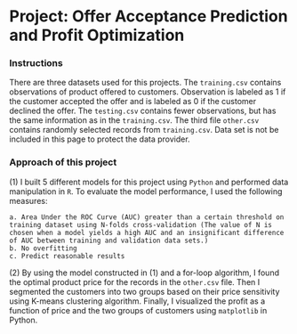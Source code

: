Project: Offer Acceptance Prediction and Profit Optimization
==================

### Instructions ###
There are three datasets used for this projects. The `training.csv` contains observations of product offered to customers. Observation is labeled as 1 if the customer accepted the offer and is labeled as 0 if the customer declined the offer. The `testing.csv` contains fewer observations, but has the same information as in the `training.csv`. The third file `other.csv` contains randomly selected records from `training.csv`. Data set is not be included in this page to protect the data provider.

### Approach of this project ###
(1) I built 5 different models for this project using `Python` and performed data manipulation in `R`. To evaluate the model performance, I used the following measures:
```
a. Area Under the ROC Curve (AUC) greater than a certain threshold on training dataset using N-folds cross-validation (The value of N is chosen when a model yields a high AUC and an insignificant difference of AUC between training and validation data sets.)
b. No overfitting
c. Predict reasonable results
```

(2) By using the model constructed in (1) and a for-loop algorithm, I found the optimal product price for the records in the `other.csv` file. Then I segmented the customers into two groups based on their price sensitivity using K-means clustering algorithm. Finally, I visualized the profit as a function of price and the two groups of customers using `matplotlib` in Python. 





